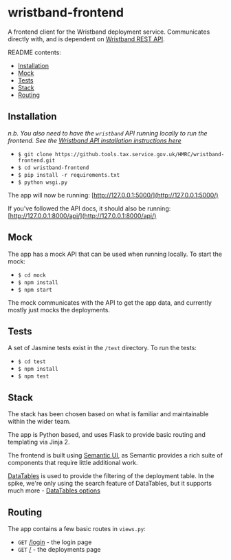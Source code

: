 wristband-frontend
==================

A frontend client for the Wristband deployment service. Communicates directly with, and is dependent on [Wristband REST API](https://github.com/hmrc/wristband).

README contents:

- [Installation](#installation)
- [Mock](#mock)
- [Tests](#tests)
- [Stack](#stack)
- [Routing](#routing)

Installation
------------

*n.b. You also need to have the `wristband` API running locally to run the frontend. See the [Wristband API installation instructions here](https://github.com/hmrc/wristband)*

- `$ git clone https://github.tools.tax.service.gov.uk/HMRC/wristband-frontend.git`
- `$ cd wristband-frontend`
- `$ pip install -r requirements.txt`
- `$ python wsgi.py`

The app will now be running: [http://127.0.0.1:5000/](http://127.0.0.1:5000/)

If you've followed the API docs, it should also be running: [http://127.0.0.1:8000/api/](http://127.0.0.1:8000/api/)

Mock
----

The app has a mock API that can be used when running locally. To start the mock:

- `$ cd mock`
- `$ npm install`
- `$ npm start`

The mock communicates with the API to get the app data, and currently mostly just mocks the deployments.

Tests
-----

A set of Jasmine tests exist in the `/test` directory. To run the tests:

- `$ cd test`
- `$ npm install`
- `$ npm test`

Stack
-----

The stack has been chosen based on what is familiar and maintainable within the wider team.

The app is Python based, and uses Flask to provide basic routing and templating via Jinja 2.

The frontend is built using [Semantic UI](http://semantic-ui.com), as Semantic provides a rich suite of components that require little additional work.

[DataTables](https://www.datatables.net/) is used to provide the filtering of the deployment table. In the spike, we're only using the search feature of DataTables, but it supports much more - [DataTables options](https://www.datatables.net/manual/options)

Routing
-------

The app contains a few basic routes in `views.py`:

- `GET` [/login](http://127.0.0.1:5000/login) - the login page
- `GET` [/](http://127.0.0.1:5000/) - the deployments page